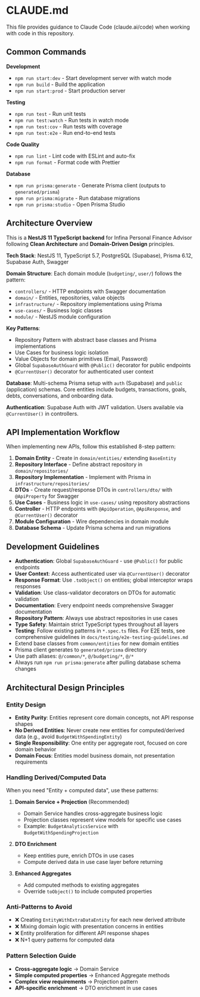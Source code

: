 # CLAUDE.md

This file provides guidance to Claude Code (claude.ai/code) when working with code in this repository.

## Common Commands

**Development**
- `npm run start:dev` - Start development server with watch mode
- `npm run build` - Build the application
- `npm run start:prod` - Start production server

**Testing**
- `npm run test` - Run unit tests
- `npm run test:watch` - Run tests in watch mode
- `npm run test:cov` - Run tests with coverage
- `npm run test:e2e` - Run end-to-end tests

**Code Quality**
- `npm run lint` - Lint code with ESLint and auto-fix
- `npm run format` - Format code with Prettier

**Database**
- `npm run prisma:generate` - Generate Prisma client (outputs to `generated/prisma`)
- `npm run prisma:migrate` - Run database migrations
- `npm run prisma:studio` - Open Prisma Studio

## Architecture Overview

This is a **NestJS 11 TypeScript backend** for Infina Personal Finance Advisor following **Clean Architecture** and **Domain-Driven Design** principles.

**Tech Stack**: NestJS 11, TypeScript 5.7, PostgreSQL (Supabase), Prisma 6.12, Supabase Auth, Swagger

**Domain Structure**: Each domain module (`budgeting/`, `user/`) follows the pattern:
- `controllers/` - HTTP endpoints with Swagger documentation
- `domain/` - Entities, repositories, value objects
- `infrastructure/` - Repository implementations using Prisma
- `use-cases/` - Business logic classes
- `module/` - NestJS module configuration

**Key Patterns**:
- Repository Pattern with abstract base classes and Prisma implementations
- Use Cases for business logic isolation
- Value Objects for domain primitives (Email, Password)
- Global `SupabaseAuthGuard` with `@Public()` decorator for public endpoints
- `@CurrentUser()` decorator for authenticated user context

**Database**: Multi-schema Prisma setup with `auth` (Supabase) and `public` (application) schemas. Core entities include budgets, transactions, goals, debts, conversations, and onboarding data.

**Authentication**: Supabase Auth with JWT validation. Users available via `@CurrentUser()` in controllers.

## API Implementation Workflow

When implementing new APIs, follow this established 8-step pattern:

1. **Domain Entity** - Create in `domain/entities/` extending `BaseEntity`
2. **Repository Interface** - Define abstract repository in `domain/repositories/`
3. **Repository Implementation** - Implement with Prisma in `infrastructure/repositories/`
4. **DTOs** - Create request/response DTOs in `controllers/dto/` with `@ApiProperty` for Swagger
5. **Use Cases** - Business logic in `use-cases/` using repository abstractions
6. **Controller** - HTTP endpoints with `@ApiOperation`, `@ApiResponse`, and `@CurrentUser()` decorator
7. **Module Configuration** - Wire dependencies in domain module
8. **Database Schema** - Update Prisma schema and run migrations

## Development Guidelines

- **Authentication**: Global `SupabaseAuthGuard` - use `@Public()` for public endpoints
- **User Context**: Access authenticated user via `@CurrentUser()` decorator
- **Response Format**: Use `.toObject()` on entities; global interceptor wraps responses
- **Validation**: Use class-validator decorators on DTOs for automatic validation
- **Documentation**: Every endpoint needs comprehensive Swagger documentation
- **Repository Pattern**: Always use abstract repositories in use cases
- **Type Safety**: Maintain strict TypeScript types throughout all layers
- **Testing**: Follow existing patterns in `*.spec.ts` files. For E2E tests, see comprehensive guidelines in `docs/testing/e2e-testing-guidelines.md`
- Extend base classes from `common/entities` for new domain entities
- Prisma client generates to `generated/prisma` directory
- Use path aliases: `@/common/*`, `@/budgeting/*`, `@/*`
- Always run `npm run prisma:generate` after pulling database schema changes

## Architectural Design Principles

### Entity Design
- **Entity Purity**: Entities represent core domain concepts, not API response shapes
- **No Derived Entities**: Never create new entities for computed/derived data (e.g., avoid `BudgetWithSpendingEntity`)
- **Single Responsibility**: One entity per aggregate root, focused on core domain behavior
- **Domain Focus**: Entities model business domain, not presentation requirements

### Handling Derived/Computed Data
When you need "Entity + computed data", use these patterns:

1. **Domain Service + Projection** (Recommended)
   - Domain Service handles cross-aggregate business logic
   - Projection classes represent view models for specific use cases
   - Example: `BudgetAnalyticsService` with `BudgetWithSpendingProjection`

2. **DTO Enrichment**
   - Keep entities pure, enrich DTOs in use cases
   - Compute derived data in use case layer before returning

3. **Enhanced Aggregates**
   - Add computed methods to existing aggregates
   - Override `toObject()` to include computed properties

### Anti-Patterns to Avoid
- ❌ Creating `EntityWithExtraDataEntity` for each new derived attribute
- ❌ Mixing domain logic with presentation concerns in entities
- ❌ Entity proliferation for different API response shapes
- ❌ N+1 query patterns for computed data

### Pattern Selection Guide
- **Cross-aggregate logic** → Domain Service
- **Simple computed properties** → Enhanced Aggregate methods
- **Complex view requirements** → Projection pattern
- **API-specific enrichment** → DTO enrichment in use cases